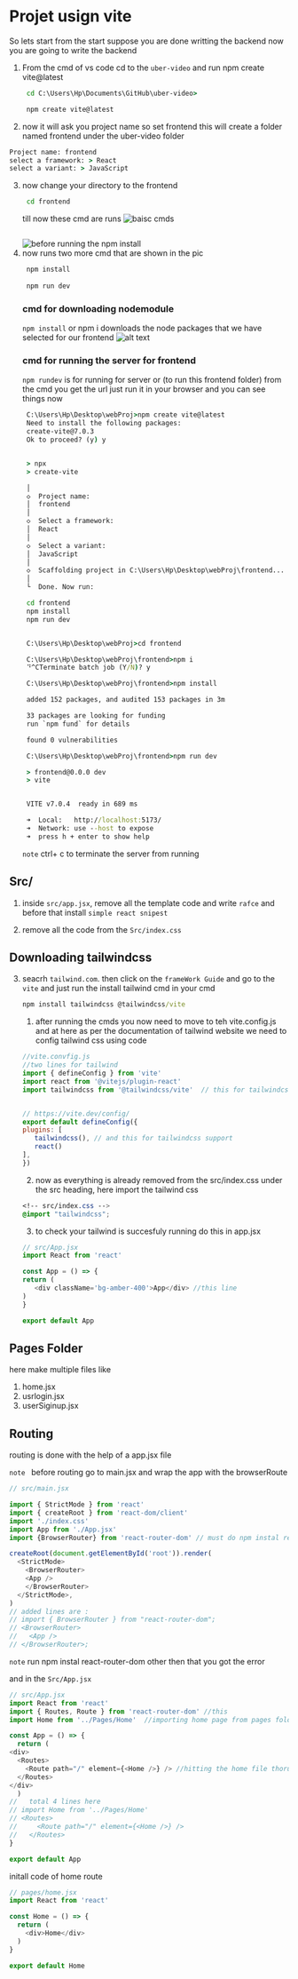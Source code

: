 # Projet usign vite 

So lets start from the start suppose you are done writting the backend now you are going to write the backend 
1. From the cmd of vs code cd to the `uber-video` and run npm create vite@latest
   ```cmd 
    cd C:\Users\Hp\Documents\GitHub\uber-video> 

    npm create vite@latest
   ```
2. now it will ask you project name so set frontend this will create a folder named frontend under the uber-video folder 
```cmd
Project name: frontend 
select a framework: > React 
select a variant: > JavaScript  
```
3. now change your directory to the frontend 
   ```cmd 
    cd frontend 
   ```
   till now these cmd are runs 
   ![baisc cmds](Images/basicCmd.png)
   ```cmd 

   ```
   ![before running the npm install](Images/beforeInstall.png)
4. now runs two more cmd that are shown in the pic 
   ```cmd 
    npm install 
    
    npm run dev
   ```
   ### cmd for downloading nodemodule 
   `npm install` or npm i downloads the node packages that we have selected for our frontend 
   ![alt text](Images/fileInstall.png)
   ### cmd for running the server for frontend 
   `npm rundev` is for running for server or (to run this frontend folder)
   from the cmd you get the url just run it in your browser and you can see things now 
   ```cmd 
    C:\Users\Hp\Desktop\webProj>npm create vite@latest
    Need to install the following packages:
    create-vite@7.0.3
    Ok to proceed? (y) y


    > npx
    > create-vite

    │
    ◇  Project name:
    │  frontend
    │
    ◇  Select a framework:
    │  React
    │
    ◇  Select a variant:
    │  JavaScript
    │
    ◇  Scaffolding project in C:\Users\Hp\Desktop\webProj\frontend...
    │
    └  Done. Now run:

    cd frontend    
    npm install    
    npm run dev


    C:\Users\Hp\Desktop\webProj>cd frontend 

    C:\Users\Hp\Desktop\webProj\frontend>npm i      
    ⠙^CTerminate batch job (Y/N)? y

    C:\Users\Hp\Desktop\webProj\frontend>npm install

    added 152 packages, and audited 153 packages in 3m

    33 packages are looking for funding
    run `npm fund` for details

    found 0 vulnerabilities

    C:\Users\Hp\Desktop\webProj\frontend>npm run dev

    > frontend@0.0.0 dev
    > vite


    VITE v7.0.4  ready in 689 ms

    ➜  Local:   http://localhost:5173/
    ➜  Network: use --host to expose
    ➜  press h + enter to show help

   ```
   `note` ctrl+ c to terminate the server from running  


## Src/ 
1. inside `src/app.jsx`, remove all the template code and write `rafce` and before that install `simple react snipest` 

2. remove all the code from the `Src/index.css`

## Downloading tailwindcss
3. seacrh `tailwind.com`. then click on the `frameWork Guide` and go to the `vite` and just run the install tailwind cmd in your cmd 
   ```cmd
   npm install tailwindcss @tailwindcss/vite

   ```
      1. after running the cmds you now need to move to teh vite.config.js and at here as per the documentation of tailwind website we need to config tailwind css using code
      ```js
      //vite.convfig.js
      //two lines for tailwind
      import { defineConfig } from 'vite'
      import react from '@vitejs/plugin-react'
      import tailwindcss from '@tailwindcss/vite'  // this for tailwindcss support


      // https://vite.dev/config/
      export default defineConfig({
      plugins: [
         tailwindcss(), // and this for tailwindcss support
         react()
      ],
      })

      ```
      2. now as everything is already removed from the src/index.css under the src heading, here import the tailwind css
      ```css
      <!-- src/index.css -->
      @import "tailwindcss";

      ```

      3. to check your tailwind is succesfuly running do this in app.jsx
      ```js 
      // src/App.jsx
      import React from 'react'

      const App = () => {
      return (
         <div className='bg-amber-400'>App</div> //this line 
      )
      }

      export default App

      ```

## Pages Folder

here make multiple files like

1. home.jsx
2. usrlogin.jsx
3. userSiginup.jsx

## Routing

routing is done with the help of a app.jsx file

`note ` before routing go to main.jsx and wrap the app with the browserRoute

```js
// src/main.jsx

import { StrictMode } from 'react'
import { createRoot } from 'react-dom/client'
import './index.css'
import App from './App.jsx'
import {BrowserRouter} from 'react-router-dom' // must do npm instal react-router-dom

createRoot(document.getElementById('root')).render(
  <StrictMode>
    <BrowserRouter>
    <App />
    </BrowserRouter>
  </StrictMode>,
)
// added lines are :
// import { BrowserRouter } from "react-router-dom";
// <BrowserRouter>
//   <App />
// </BrowserRouter>;
```
`note` run npm instal react-router-dom other then that you got the error 

and in the `Src/App.jsx`

```js
// src/App.jsx
import React from 'react'
import { Routes, Route } from 'react-router-dom' //this 
import Home from '../Pages/Home'  //importing home page from pages folder 

const App = () => {
  return (
<div>
  <Routes>                        
    <Route path="/" element={<Home />} /> //hitting the home file thorugh UrlPath /
  </Routes>
</div>
  )
//   total 4 lines here 
// import Home from '../Pages/Home' 
// <Routes>                        
//     <Route path="/" element={<Home />} /> 
//   </Routes>
}

export default App
```
initall code of home route 
```js 
// pages/home.jsx
import React from 'react'

const Home = () => {
  return (
    <div>Home</div>
  )
}

export default Home
```

